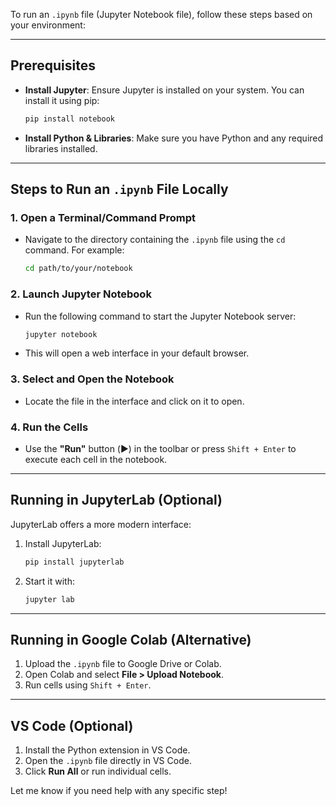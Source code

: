 

To run an `.ipynb` file (Jupyter Notebook file), follow these steps based on your environment:

---

## **Prerequisites**
- **Install Jupyter**: Ensure Jupyter is installed on your system. You can install it using pip:
  ```bash
  pip install notebook
  ```
- **Install Python & Libraries**: Make sure you have Python and any required libraries installed.

---

## **Steps to Run an `.ipynb` File Locally**

### 1. **Open a Terminal/Command Prompt**
   - Navigate to the directory containing the `.ipynb` file using the `cd` command. For example:
     ```bash
     cd path/to/your/notebook
     ```

### 2. **Launch Jupyter Notebook**
   - Run the following command to start the Jupyter Notebook server:
     ```bash
     jupyter notebook
     ```
   - This will open a web interface in your default browser.

### 3. **Select and Open the Notebook**
   - Locate the file in the interface and click on it to open.

### 4. **Run the Cells**
   - Use the **"Run"** button (▶️) in the toolbar or press `Shift + Enter` to execute each cell in the notebook.

---

## **Running in JupyterLab (Optional)**
JupyterLab offers a more modern interface:
1. Install JupyterLab:
   ```bash
   pip install jupyterlab
   ```
2. Start it with:
   ```bash
   jupyter lab
   ```

---

## **Running in Google Colab (Alternative)**
1. Upload the `.ipynb` file to Google Drive or Colab.
2. Open Colab and select **File > Upload Notebook**.
3. Run cells using `Shift + Enter`.

---

## **VS Code (Optional)**
1. Install the Python extension in VS Code.
2. Open the `.ipynb` file directly in VS Code.
3. Click **Run All** or run individual cells.

Let me know if you need help with any specific step!

